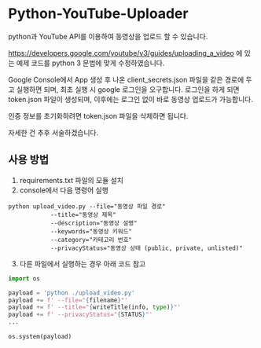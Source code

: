 # Python-YouTube-Uploader

python과 YouTube API를 이용하여 동영상을 업로드 할 수 있습니다.
 
https://developers.google.com/youtube/v3/guides/uploading_a_video 에 있는 예제 코드를 python 3 문법에 맞게 수정하였습니다.

Google Console에서 App 생성 후 나온 client_secrets.json 파일을 같은 경로에 두고 실행하면 되며, 최초 실행 시 google 로그인을 오구합니다.
로그인을 하게 되면 token.json 파일이 생성되며, 이후에는 로그인 없이 바로 동영상 업로드가 가능합니다.

인증 정보를 초기화하려면 token.json 파일을 삭제하면 됩니다.

자세한 건 추후 서술하겠습니다.

사용 방법
---
1. requirements.txt 파일의 모듈 설치
2. console에서 다음 명령어 실행

```shell
python upload_video.py --file="동영상 파일 경로"
			--title="동영상 제목"
			--description="동영상 설명"
			--keywords="동영상 키워드"
			--category="카테고리 번호"
			--privacyStatus="동영상 상태 (public, private, unlisted)"
```
											
3. 다른 파일에서 실행하는 경우 아래 코드 참고

```python
import os

payload = 'python ./upload_video.py'  
payload += f' --file="{filename}"'  
payload += f' --title="{writeTitle(info, type)}"'  
payload += f' --privacyStatus="{STATUS}"'
...  
    
os.system(payload)
```
